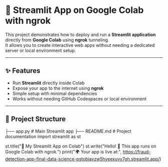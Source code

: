# 🚀 Streamlit App on Google Colab with ngrok  

This project demonstrates how to deploy and run a **Streamlit application** directly from **Google Colab** using **ngrok** tunneling.  
It allows you to create interactive web apps without needing a dedicated server or local environment setup.  

---

## ✨ Features  
- Run **Streamlit** directly inside Colab  
- Expose your app to the internet using **ngrok**  
- Simple setup with minimal dependencies  
- Works without needing GitHub Codespaces or local environment  

---

## 📂 Project Structure  


├── app.py # Main Streamlit app
├── README.md # Project documentation
import streamlit as st

st.title("🚀 My Streamlit App on Colab")
st.write("Hello! 👋 This app runs on Google Colab with ngrok.")
print("🌍 Your app is live at:", https://fraud-detection-app-final-data-science-pstobjavzw5hyeexuvy7gh.streamlit.app/)
